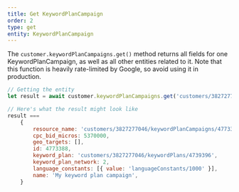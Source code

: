 ```yaml
---
title: Get KeywordPlanCampaign
order: 2
type: get
entity: KeywordPlanCampaign
---
```


The `customer.keywordPlanCampaigns.get()` method returns all fields for one KeywordPlanCampaign, as well as all other entities related to it. Note that this function is heavily rate-limited by Google, so avoid using it in production.

```javascript
// Getting the entity
let result = await customer.keywordPlanCampaigns.get('customers/3827277046/keywordPlanCampaigns/4773388')

// Here's what the result might look like
result ===
    {
        resource_name: 'customers/3827277046/keywordPlanCampaigns/4773388',
        cpc_bid_micros: 5370000,
        geo_targets: [],
        id: 4773388,
        keyword_plan: 'customers/3827277046/keywordPlans/4739396',
        keyword_plan_network: 2,
        language_constants: [{ value: 'languageConstants/1000' }],
        name: 'My keyword plan campaign',
    }
```
